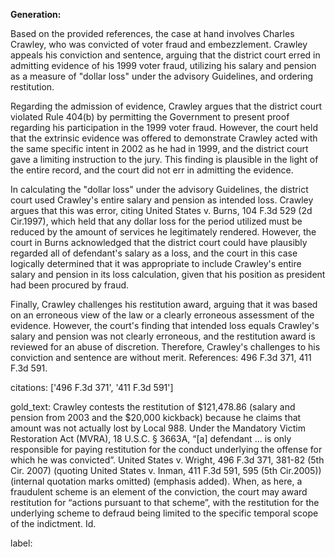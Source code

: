**Generation:**


Based on the provided references, the case at hand involves Charles Crawley, who was convicted of voter fraud and embezzlement. Crawley appeals his conviction and sentence, arguing that the district court erred in admitting evidence of his 1999 voter fraud, utilizing his salary and pension as a measure of "dollar loss" under the advisory Guidelines, and ordering restitution.

Regarding the admission of evidence, Crawley argues that the district court violated Rule 404(b) by permitting the Government to present proof regarding his participation in the 1999 voter fraud. However, the court held that the extrinsic evidence was offered to demonstrate Crawley acted with the same specific intent in 2002 as he had in 1999, and the district court gave a limiting instruction to the jury. This finding is plausible in the light of the entire record, and the court did not err in admitting the evidence.

In calculating the "dollar loss" under the advisory Guidelines, the district court used Crawley's entire salary and pension as intended loss. Crawley argues that this was error, citing United States v. Burns, 104 F.3d 529 (2d Cir.1997), which held that any dollar loss for the period utilized must be reduced by the amount of services he legitimately rendered. However, the court in Burns acknowledged that the district court could have plausibly regarded all of defendant's salary as a loss, and the court in this case logically determined that it was appropriate to include Crawley's entire salary and pension in its loss calculation, given that his position as president had been procured by fraud.

Finally, Crawley challenges his restitution award, arguing that it was based on an erroneous view of the law or a clearly erroneous assessment of the evidence. However, the court's finding that intended loss equals Crawley's salary and pension was not clearly erroneous, and the restitution award is reviewed for an abuse of discretion. Therefore, Crawley's challenges to his conviction and sentence are without merit. References: 496 F.3d 371, 411 F.3d 591. 

citations: ['496 F.3d 371', '411 F.3d 591']

gold_text: Crawley contests the restitution of $121,478.86 (salary and pension from 2003 and the $20,000 kickback) because he claims that amount was not actually lost by Local 988. Under the Mandatory Victim Restoration Act (MVRA), 18 U.S.C. § 3663A, “[a] defendant ... is only responsible for paying restitution for the conduct underlying the offense for which he was convicted”. United States v. Wright, 496 F.3d 371, 381-82 (5th Cir. 2007) (quoting United States v. Inman, 411 F.3d 591, 595 (5th Cir.2005)) (internal quotation marks omitted) (emphasis added). When, as here, a fraudulent scheme is an element of the conviction, the court may award restitution for “actions pursuant to that scheme”, with the restitution for the underlying scheme to defraud being limited to the specific temporal scope of the indictment. Id.

label: 